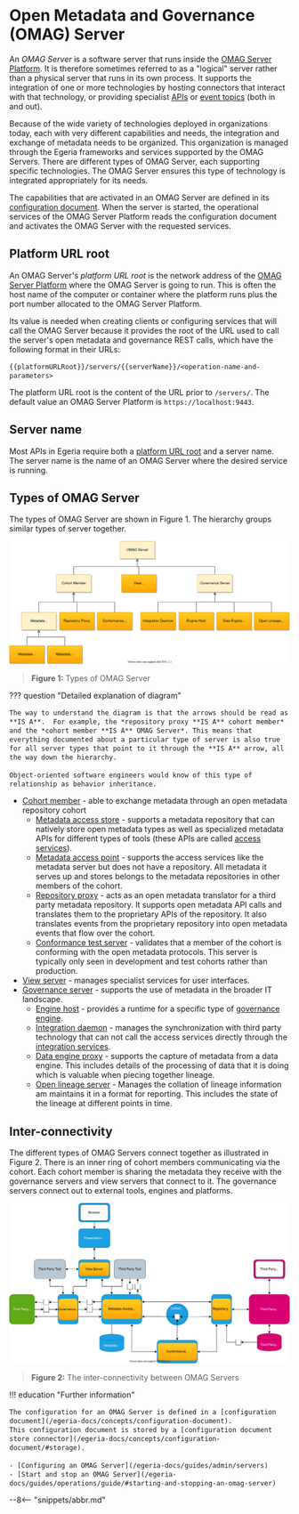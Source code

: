 <!-- SPDX-License-Identifier: CC-BY-4.0 -->
<!-- Copyright Contributors to the Egeria project. -->

# Open Metadata and Governance (OMAG) Server

An *OMAG Server* is a software server that runs inside the [OMAG Server Platform](/egeria-docs/concepts/omag-server-platform.md). It is therefore sometimes referred to as a "logical" server rather than a physical server that runs in its own process. It supports the integration of one or more technologies by hosting connectors that interact with that technology, or providing specialist [APIs](/egeria-docs/basic-concepts/#application-programming-interface-apis) or [event topics](/egeria-docs/basic-concepts/#topic) (both in and out).

Because of the wide variety of technologies deployed in organizations today, each with very different capabilities and needs, the integration and exchange of metadata needs to be organized. This organization is managed through the Egeria frameworks and services supported by the OMAG Servers. There are different types of OMAG Server, each supporting specific technologies. The OMAG Server ensures this type of technology is integrated appropriately for its needs.

The capabilities that are activated in an OMAG Server are defined in its [configuration document](/egeria-docs/concepts/configuration-document). When the server is started, the operational services of the OMAG Server Platform reads the configuration document and activates the OMAG Server with the requested services.

## Platform URL root

An OMAG Server's *platform URL root* is the network address of the [OMAG Server Platform](/egeria-docs/concepts/omag-server-platform.md) where the OMAG Server is going to run. This is often the host name of the computer or container where the platform runs plus the port number allocated to the OMAG Server Platform.

Its value is needed when creating clients or configuring services that will call the OMAG Server because it provides the root of the URL used to call the server's open metadata and governance REST calls, which have the following format in their URLs:

```text
{{platformURLRoot}}/servers/{{serverName}}/<operation-name-and-parameters>
```

The platform URL root is the content of the URL prior to `/servers/`. The default value an OMAG Server Platform is `https://localhost:9443`.

## Server name

Most APIs in Egeria require both a [platform URL root](#platform-url-root) and a server name. The server name is the name of an OMAG Server where the desired service is running.

## Types of OMAG Server

The types of OMAG Server are shown in Figure 1. The hierarchy groups similar types of server together.

![Figure 1](types-of-omag-servers.svg)
> **Figure 1:** Types of OMAG Server

??? question "Detailed explanation of diagram"

    The way to understand the diagram is that the arrows should be read as **IS A**.  For example, the *repository proxy **IS A** cohort member* and the *cohort member **IS A** OMAG Server*. This means that everything documented about a particular type of server is also true for all server types that point to it through the **IS A** arrow, all the way down the hierarchy.

    Object-oriented software engineers would know of this type of relationship as behavior inheritance.

- [Cohort member](cohort-member) - able to exchange metadata through an open metadata repository cohort
    - [Metadata access store](/egeria-docs/concepts/metadata-access-store) - supports a metadata repository that can natively store open metadata types as well as specialized metadata APIs for different types of tools (these APIs are called [access services](/egeria-docs/services/omas)).
    - [Metadata access point](/egeria-docs/concepts/metadata-access-point) - supports the access services like the metadata server but does not have a repository. All metadata it serves up and stores belongs to the metadata repositories in other members of the cohort.
    - [Repository proxy](/egeria-docs/concepts/repository-proxy) - acts as an open metadata translator for a third party metadata repository. It supports open metadata API calls and translates them to the proprietary APIs of the repository. It also translates events from the proprietary repository into open metadata events that flow over the cohort.
    - [Conformance test server](/egeria-docs/concepts/conformance-test-server) - validates that a member of the cohort is conforming with the open metadata protocols. This server is typically only seen in development and test cohorts rather than production.
- [View server](/egeria-docs/concepts/view-server) - manages specialist services for user interfaces.
- [Governance server](/egeria-docs/concepts/governance-server) - supports the use of metadata in the broader IT landscape.
    - [Engine host](/egeria-docs/concepts/engine-host) - provides a runtime for a specific type of [governance engine](/egeria-docs/services/omes).
    - [Integration daemon](/egeria-docs/concepts/integration-daemon) - manages the synchronization with third party technology that can not call the access services directly through the [integration services](/egeria-docs/services/omis).
    - [Data engine proxy](/egeria-docs/concepts/data-engine-proxy) - supports the capture of metadata from a data engine. This includes details of the processing of data that it is doing which is valuable when piecing together lineage.
    - [Open lineage server](/egeria-docs/concepts/open-lineage-server) - Manages the collation of lineage information am maintains it in a format for reporting. This includes the state of the lineage at different points in time.

## Inter-connectivity

The different types of OMAG Servers connect together as illustrated in Figure 2. There is an inner ring of cohort members communicating via the cohort. Each cohort member is sharing the metadata they receive with the governance servers and view servers that connect to it. The governance servers connect out to external tools, engines and platforms.

![Figure 2](omag-server-ecosystem.svg)
> **Figure 2:** The inter-connectivity between OMAG Servers


!!! education "Further information"

    The configuration for an OMAG Server is defined in a [configuration document](/egeria-docs/concepts/configuration-document).
    This configuration document is stored by a [configuration document store connector](/egeria-docs/concepts/configuration-document/#storage).

    - [Configuring an OMAG Server](/egeria-docs/guides/admin/servers)
    - [Start and stop an OMAG Server](/egeria-docs/guides/operations/guide/#starting-and-stopping-an-omag-server)

--8<-- "snippets/abbr.md"
